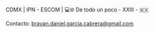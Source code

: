 
CDMX | IPN - ESCOM | 💻🌐
De todo un poco - XXIII - 🇲🇽

Contacto:
brayan.daniel.garcia.cabrera@gmail.com

